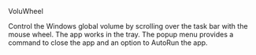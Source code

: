VoluWheel

Control the Windows global volume by scrolling over the task bar with the mouse wheel.
The app works in the tray. The popup menu provides a command to close the app and an option to AutoRun the app.
